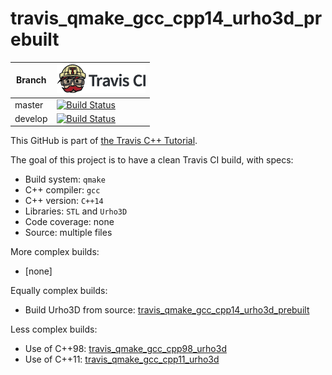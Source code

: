 # travis_qmake_gcc_cpp14_urho3d_prebuilt

Branch|[![Travis CI logo](TravisCI.png)](https://travis-ci.org)
---|---
master|[![Build Status](https://travis-ci.org/richelbilderbeek/travis_qmake_gcc_cpp14_urho3d_prebuilt.svg?branch=master)](https://travis-ci.org/richelbilderbeek/travis_qmake_gcc_cpp14_urho3d_prebuilt)
develop|[![Build Status](https://travis-ci.org/richelbilderbeek/travis_qmake_gcc_cpp14_urho3d_prebuilt.svg?branch=develop)](https://travis-ci.org/richelbilderbeek/)

This GitHub is part of [the Travis C++ Tutorial](https://github.com/richelbilderbeek/travis_cpp_tutorial).

The goal of this project is to have a clean Travis CI build, with specs:
 * Build system: `qmake`
 * C++ compiler: `gcc`
 * C++ version: `C++14`
 * Libraries: `STL` and `Urho3D`
 * Code coverage: none
 * Source: multiple files

More complex builds:

 * [none]

Equally complex builds:

 * Build Urho3D from source: [travis_qmake_gcc_cpp14_urho3d_prebuilt](https://www.github.com/richelbilderbeek/travis_qmake_gcc_cpp14_urho3d_prebuilt)

Less complex builds:

 * Use of C++98: [travis_qmake_gcc_cpp98_urho3d](https://www.github.com/richelbilderbeek/travis_qmake_gcc_cpp98_urho3d)
 * Use of C++11: [travis_qmake_gcc_cpp11_urho3d](https://www.github.com/richelbilderbeek/travis_qmake_gcc_cpp11_urho3d)
